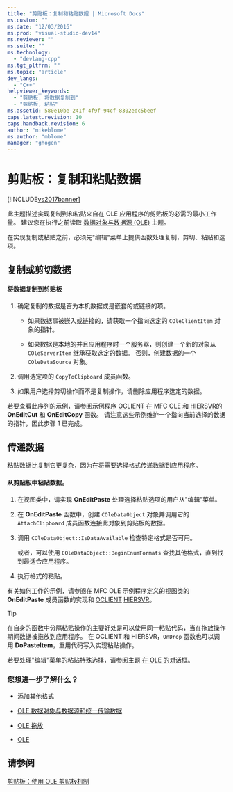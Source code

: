 ```yaml
---
title: "剪贴板：复制和粘贴数据 | Microsoft Docs"
ms.custom: ""
ms.date: "12/03/2016"
ms.prod: "visual-studio-dev14"
ms.reviewer: ""
ms.suite: ""
ms.technology: 
  - "devlang-cpp"
ms.tgt_pltfrm: ""
ms.topic: "article"
dev_langs: 
  - "C++"
helpviewer_keywords: 
  - "剪贴板, 将数据复制到"
  - "剪贴板, 粘贴"
ms.assetid: 580e10be-241f-4f9f-94cf-8302edc5beef
caps.latest.revision: 10
caps.handback.revision: 6
author: "mikeblome"
ms.author: "mblome"
manager: "ghogen"
---
```

# 剪贴板：复制和粘贴数据
[!INCLUDE[vs2017banner](../assembler/inline/includes/vs2017banner.md)]

此主题描述实现复制到和粘贴来自在 OLE 应用程序的剪贴板的必需的最小工作量。  建议您在执行之前读取 [数据对象与数据源 \(OLE\)](../mfc/data-objects-and-data-sources-ole.md) 主题。  
  
 在实现复制或粘贴之前，必须先"编辑"菜单上提供函数处理复制，剪切、粘贴和选项。  
  
##  <a name="_core_copying_or_cutting_data"></a> 复制或剪切数据  
  
#### 将数据复制到剪贴板  
  
1.  确定复制的数据是否为本机数据或是嵌套的或链接的项。  
  
    -   如果数据事被嵌入或链接的，请获取一个指向选定的 `COleClientItem` 对象的指针。  
  
    -   如果数据是本地的并且应用程序时一个服务器，则创建一个新的对象从 `COleServerItem` 继承获取选定的数据。  否则，创建数据的一个 `COleDataSource` 对象。  
  
2.  调用选定项的 `CopyToClipboard` 成员函数。  
  
3.  如果用户选择剪切操作而不是复制操作，请删除应用程序选定的数据。  
  
 若要查看此序列的示例，请参阅示例程序 [OCLIENT](../top/visual-cpp-samples.md) 在 MFC OLE 和 [HIERSVR](../top/visual-cpp-samples.md)的 **OnEditCut** 和 **OnEditCopy** 函数。  请注意这些示例维护一个指向当前选择的数据的指针，因此步骤 1 已完成。  
  
##  <a name="_core_pasting_data"></a> 传递数据  
 粘贴数据比复制它更复杂，因为在将需要选择格式传递数据到应用程序。  
  
#### 从剪贴板中粘贴数据。  
  
1.  在视图类中，请实现 **OnEditPaste** 处理选择粘贴选项的用户从"编辑"菜单。  
  
2.  在 **OnEditPaste** 函数中，创建 `COleDataObject` 对象并调用它的 `AttachClipboard` 成员函数连接此对象到剪贴板的数据。  
  
3.  调用 `COleDataObject::IsDataAvailable` 检查特定格式是否可用。  
  
     或者，可以使用 `COleDataObject::BeginEnumFormats` 查找其他格式，直到找到最适合应用程序。  
  
4.  执行格式的粘贴。  
  
 有关如何工作的示例，请参阅在 MFC OLE 示例程序定义的视图类的 **OnEditPaste** 成员函数的实现和 [OCLIENT](../top/visual-cpp-samples.md) [HIERSVR](../top/visual-cpp-samples.md)。  
  
> [!TIP]
>  在自身的函数中分隔粘贴操作的主要好处是可以使用同一粘贴代码，当在拖放操作期间数据被拖放到应用程序。  在 OCLIENT 和 HIERSVR，`OnDrop` 函数也可以调用 **DoPasteItem**，重用代码写入实现粘贴操作。  
  
 若要处理"编辑"菜单的粘贴特殊选择，请参阅主题 [在 OLE 的对话框](../mfc/dialog-boxes-in-ole.md)。  
  
### 您想进一步了解什么？  
  
-   [添加其他格式](../mfc/clipboard-adding-other-formats.md)  
  
-   [OLE 数据对象与数据源和统一传输数据](../mfc/data-objects-and-data-sources-ole.md)  
  
-   [OLE 拖放](../mfc/drag-and-drop-ole.md)  
  
-   [OLE](../mfc/ole-background.md)  
  
## 请参阅  
 [剪贴板：使用 OLE 剪贴板机制](../mfc/clipboard-using-the-ole-clipboard-mechanism.md)